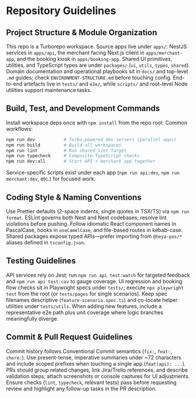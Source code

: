 # Repository Guidelines

## Project Structure & Module Organization
This repo is a Turborepo workspace. Source apps live under `apps/`: NestJS services in `apps/api`, the merchant facing Next.js client in `apps/merchant-app`, and the booking kiosk in `apps/booking-app`. Shared UI primitives, utilities, and TypeScript types are under `packages/` (`ui`, `utils`, `types`, `shared`). Domain documentation and operational playbooks sit in `docs/` and top-level `.md` guides; check `ENVIRONMENT-STRUCTURE.md` before touching config. End-to-end artefacts live in `tests/` and `e2e/`, while `scripts/` and root-level Node utilities support maintenance tasks.

## Build, Test, and Development Commands
Install workspace deps once with `npm install` from the repo root. Common workflows:
```bash
npm run dev           # Turbo-powered dev servers (parallel apps)
npm run build         # Build all workspaces
npm run lint          # Run shared lint target
npm run typecheck     # Composite TypeScript checks
npm run dev:all       # Start API + merchant app together
```
Service-specific scripts exist under each app (`npm run api:dev`, `npm run merchant:dev`, etc.) for focused work.

## Coding Style & Naming Conventions
Use Prettier defaults (2-space indents, single quotes in TSX/TS) via `npm run format`. ESLint governs both Nest and Next codebases; resolve lint violations before pushing. Follow idiomatic React component names in PascalCase, hooks in `useCamelCase`, and file-based routes in kebab-case. Shared packages expose typed APIs—prefer importing from `@heya-pos/*` aliases defined in `tsconfig.json`.

## Testing Guidelines
API services rely on Jest; run `npm run api test:watch` for targeted feedback and `npm run api test:cov` to gauge coverage. UI regression and booking flow checks sit in Playwright specs under `tests/`; execute `npx playwright test` from the root (or `tests/pages` for single scenarios). Keep spec filenames descriptive (`feature-scenario.spec.ts`) and co-locate helper utilities under `tests/utils`. When adding new features, include a representative e2e path plus unit coverage where logic branches meaningfully diverge.

## Commit & Pull Request Guidelines
Commit history follows Conventional Commit semantics (`fix:`, `feat:`, `chore:`). Use present-tense, imperative summaries under ~72 characters and include scoped prefixes when touching a single app (`feat(api): ...`). PRs should group related changes, link Jira/Trello references, and describe validation steps; attach screenshots or console captures for UI adjustments. Ensure checks (`lint`, `typecheck`, relevant tests) pass before requesting review and highlight any follow-up tasks in the PR description.
